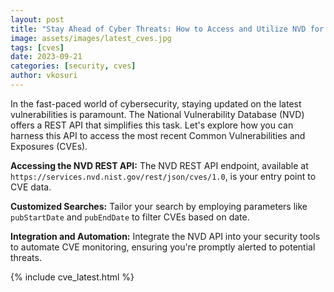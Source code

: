 ```yaml
---
layout: post
title: "Stay Ahead of Cyber Threats: How to Access and Utilize NVD for the Latest CVEs"
image: assets/images/latest_cves.jpg
tags: [cves]
date: 2023-09-21
categories: [security, cves]
author: vkosuri
---
```


In the fast-paced world of cybersecurity, staying updated on the latest vulnerabilities is paramount. The National Vulnerability Database (NVD) offers a REST API that simplifies this task. Let's explore how you can harness this API to access the most recent Common Vulnerabilities and Exposures (CVEs).

**Accessing the NVD REST API:**
The NVD REST API endpoint, available at `https://services.nvd.nist.gov/rest/json/cves/1.0`, is your entry point to CVE data.

**Customized Searches:**
Tailor your search by employing parameters like `pubStartDate` and `pubEndDate` to filter CVEs based on date.

**Integration and Automation:**
Integrate the NVD API into your security tools to automate CVE monitoring, ensuring you're promptly alerted to potential threats.

{% include cve_latest.html %}
